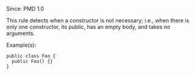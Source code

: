 Since: PMD 1.0

This rule detects when a constructor is not necessary; i.e., when there is only one constructor,
its public, has an empty body, and takes no arguments.

Example(s):
```
public class Foo {
  public Foo() {}
}
```
